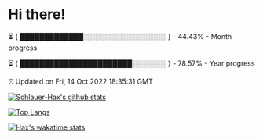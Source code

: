# Hi there!

⏳ { █████████████░░░░░░░░░░░░░░░░░ } - 44.43% - Month progress

⏳ { ███████████████████████░░░░░░░ } - 78.57% - Year progress

⏰ Updated on Fri, 14 Oct 2022 18:35:31 GMT


[![Schlauer-Hax's github stats](https://github-readme-stats.vercel.app/api?username=Schlauer-Hax&show_icons=true&theme=dark&count_private=true)](https://github.com/Schlauer-Hax)


[![Top Langs](https://github-readme-stats.vercel.app/api/top-langs/?username=Schlauer-Hax&layout=compact&theme=dark)](https://github.com/Schlauer-Hax?tab=repositories)


[![Hax's wakatime stats](https://github-readme-stats.vercel.app/api/wakatime?username=Hax&theme=dark)](https://wakatime.com/@Hax)

